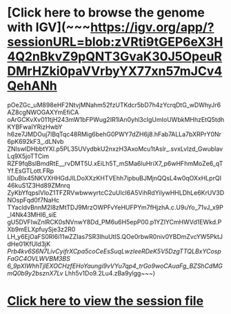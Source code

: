 # [Click here to browse the genome with IGV](~~~https://igv.org/app/?sessionURL=blob:zVRti9tGEP6eX3H4Q2nBkvZ9pQNT3GvaK30J5OpeuRDMrHZki0paVVrbyYX77xn57mJCv4QehANh
pOeZGc_uM898eHF2NtvjMNahm52fzUTKdcr5bD7h4zYcrqDtG_wDWhyJr6AZ8cgNWOGAXYmEfiCA
oArGCKvXv011tjH243mW1bFPWug2IR1lAn0yhl3cIgUmIoUWbkMHhzEtQ5tdhKYBFwaIYRizHwbY
h6ze7JMDOuj7lBqTqc48RMig6behG0PWY7dZH6j8.hFab7ALLa7bXRPrY0Nr6pK692kF3_.dLNvb
ZNlswlDHbbtYXl.p5PL35UVydbkU2nxzH3AxoMcu1tAslr_.svxLvlzd_GwublavLq9X5joTTCim
RZF9fqBslBmdRtE__rvDMT5U.xEiLh5T_mSMa6luHriX7_p6wHFhmMoZe6_qTYf.EsGTLott.FRp
IiDuBlx45NKVXHHGdJlLDoXXzKHTVEhh7ipbuBJMjnQQsL4w0qOXxHLprQI46kuS1Z3Hd89ZMnrq
ZyKbYfqpslVloZ1TFZRVwbwwyrtcC2uUlcI6A5VihRdYilywHHLDhLe6KrUV3DNOspFqd0f7NaHc
TYacldvBnnM2l8zMtTDJ9MrzOWPFvYeHUFPYm7fHjzhA.c.U9uYo_71vJ_x9P_l4Nk43MHl6_siE
gU5DVFIwZnlRCK0sNVnwY8Dd_PM6u6H5epP00.p1YZlYCmHWVd1EWkd.PXb9mELXpfuySje3z2R0
LH_y6EjOaFS0Rl6i11wZZIas7SR3lhuUtlS.QOe0rbwR0niv0YBDmZvcYW5PktJdHe01KfUld3jK
_Prb4kv6S6N7LivCyifrXCpa5coCeEsSuqLwzleeRDeK5V5DzgTTQLBxYCospFaGC4OVLWVBM3BS
6_9pXIWhhTjlEXOCHzfEHoYaungi9vVYu7qp4_trGo9woCAuaFg_BZShCdMGmQ0b9y2bsznX7Lv_
Lhh5v1Do9.2Lu4.zBa9ylgg~~~)
# [Click here to view the session file](https://itp-mango.s3.amazonaws.com/Collaborators/Bravo/igv-webapp.2.13.5/data/alphonso/session.json?AWSAccessKeyId=AKIAV3EUZG6CZUOHWU6W&Signature=8vex%2Fiy9VewdRkS6bkd%2BZqQJ1YE%3D&Expires=1717145486)

